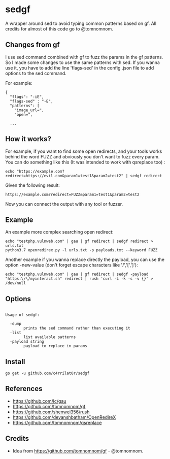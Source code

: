 # sedgf

A wrapper around sed to avoid typing common patterns based on gf. All credits for almost of this code go to @tomnomnom.

## Changes from gf

I use sed command combined with gf to fuzz the params in the gf patterns. So I made some changes to use the same patterns with sed. If you wanna use it, you have to add the line 'flags-sed' in the config .json file to add options to the sed command.

For example:

```
{
  "flags": "-iE",
  "flags-sed" : "-E",
  "patterns": [
	"image_url=",
	"open=",

  ...
```

## How it works?

For example, if you want to find some open redirects, and your tools works behind the word FUZZ and obviously you don't want to fuzz every param. You can do something like this (It was intended to work with qsreplace too) :

```
echo "https://example.com?redirect=https://evil.com&param1=test1&param2=test2" | sedgf redirect
```

Given the following result:

```
https://example.com?redirect=FUZZ&param1=test1&param2=test2
```

Now you can connect the output with any tool or fuzzer.

## Example

An example more complex searching open redirect:

```
echo "testphp.vulnweb.com" | gau | gf redirect | sedgf redirect > urls.txt
python3.7 openredirex.py -l urls.txt -p payloads.txt --keyword FUZZ 
```

Another example if you wanna replace directly the payload, you can use the option -new-value (don't forget escape characters like '/','[',']'):

```
echo "testphp.vulnweb.com" | gau | gf redirect | sedgf -payload "https:\/\/myinteract.sh" redirect | rush 'curl -L -k -s -v {}' > /dev/null  

```



## Options

```

Usage of sedgf:

  -dump
        prints the sed command rather than executing it
  -list
        list available patterns
  -payload string
        payload to replace in params

```


## Install 

```
go get -u github.com/c4rrilat0r/sedgf

```

## References

- https://github.com/lc/gau
- https://github.com/tomnomnom/gf
- https://github.com/shenwei356/rush
- https://github.com/devanshbatham/OpenRedireX
- https://github.com/tomnomnom/qsreplace

## Credits

- Idea from https://github.com/tomnomnom/gf - @tomnomnom.
